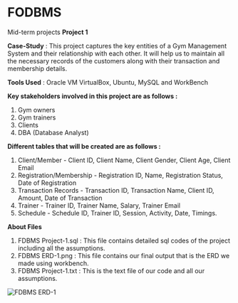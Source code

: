 # FODBMS
Mid-term projects
**Project 1**

**Case-Study** : This project captures the key entities of a Gym Management System and 
their relationship with each other. It will help us to maintain all the necessary 
records of the customers along with their transaction and membership details.

**Tools Used** : Oracle VM VirtualBox, Ubuntu, MySQL and WorkBench

**Key stakeholders involved in this project are as follows :**
1. Gym owners
2. Gym trainers
3. Clients
4. DBA (Database Analyst)

**Different tables that will be created are as follows :**

1. Client/Member - Client ID, Client Name, Client Gender, Client Age, Client Email
2. Registration/Membership - Registration ID, Name, Registration Status, Date of Registration
3. Transaction Records - Transaction ID, Transaction Name, Client ID, Amount, Date of Transaction
4. Trainer - Trainer ID, Trainer Name, Salary, Trainer Email
5. Schedule - Schedule ID, Trainer ID, Session, Activity, Date, Timings.

**About Files**
1. FDBMS Project-1.sql : This file contains detailed sql codes of the project
including all the assumptions.
2. FDBMS ERD-1.png : This file contains our final output that is the 
ERD we made using workbench.
4. FDBMS Project-1.txt : This is the text file of our code and all our assumptions.

![FDBMS ERD-1](https://user-images.githubusercontent.com/93217990/157718791-a479c838-9b37-4b05-8af2-1836e8d69eb1.png)
